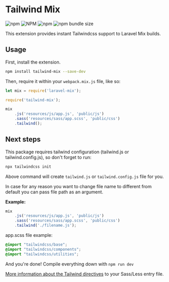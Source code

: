 # Tailwind Mix

![npm](https://img.shields.io/npm/v/tailwind-mix)
![NPM](https://img.shields.io/npm/l/tailwind-mix)
![npm](https://img.shields.io/npm/dt/tailwind-mix)
![npm bundle size](https://img.shields.io/bundlephobia/min/tailwind-mix)

This extension provides instant Tailwindcss support to Laravel Mix builds.

## Usage

First, install the extension.

```bash
npm install tailwind-mix --save-dev
```

Then, require it within your `webpack.mix.js` file, like so:

```js
let mix = require('laravel-mix');

require('tailwind-mix');

mix
    .js('resources/js/app.js', 'public/js')
    .sass('resources/sass/app.scss', 'public/css')
    .tailwind();
```

## Next steps

This package requires tailwind configuration (tailwind.js or tailwind.config.js), so don't forget to run:

```bash
npx tailwindcss init
```
Above command will create `tailwind.js` or `tailwind.config.js` file for you.

In case for any reason you want to change file name to different from default you can pass file path as an argument.

**Example:**

```js
mix
    .js('resources/js/app.js', 'public/js')
    .sass('resources/sass/app.scss', 'public/css')
    .tailwind('./filename.js');
```

app.scss file example:

```scss
@import "tailwindcss/base";
@import "tailwindcss/components";
@import "tailwindcss/utilities";
```


And you're done! Compile everything down with `npm run dev`

[More information about the Tailwind directives](https://tailwindcss.com/docs/installation#2-add-tailwind-to-your-css) to your Sass/Less entry file.
